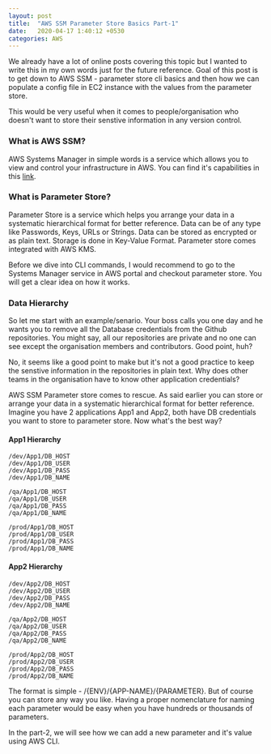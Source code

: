 ```yaml
---
layout: post
title:  "AWS SSM Parameter Store Basics Part-1"
date:   2020-04-17 1:40:12 +0530
categories: AWS
---
```


We already have a lot of online posts covering this topic but I wanted to write this in my own words just for the future reference. Goal of this post is to get down to AWS SSM - parameter store cli basics and then how we can populate a config file in EC2 instance with the values from the parameter store. 

This would be very useful when it comes to people/organisation who doesn't want to store their senstive information in any version control. 

### What is AWS SSM?

AWS Systems Manager in simple words is a service which allows you to view and control your infrastructure in AWS. You can find it's capabilities in this [link](https://docs.aws.amazon.com/systems-manager/latest/userguide/features.html).

### What is Parameter Store?

Parameter Store is a service which helps you arrange your data in a systematic hierarchical format for better reference. Data can be of any type like Passwords, Keys, URLs or Strings. Data can be stored as encrypted or as plain text. Storage is done in Key-Value Format. Parameter store comes integrated with AWS KMS.


Before we dive into CLI commands, I would recommend to go to the Systems Manager service in AWS portal and checkout parameter store. You will get a clear idea on how it works.

### Data Hierarchy

So let me start with an example/senario. Your boss calls you one day and he wants you to remove all the Database credentials from the Github repositories. You might say, all our repositories are private and no one can see except the organisation members and contributors. Good point, huh?

No, it seems like a good point to make but it's not a good practice to keep the senstive information in the repositories in plain text. Why does other teams in the organisation have to know other application credentials?

AWS SSM Parameter store comes to rescue. As said earlier you can store or arrange your data in a systematic hierarchical format for better reference. Imagine you have 2 applications App1 and App2, both have DB credentials you want to store to parameter store. Now what's the best way?

#### App1 Hierarchy
```
/dev/App1/DB_HOST
/dev/App1/DB_USER
/dev/App1/DB_PASS
/dev/App1/DB_NAME

/qa/App1/DB_HOST
/qa/App1/DB_USER
/qa/App1/DB_PASS
/qa/App1/DB_NAME

/prod/App1/DB_HOST
/prod/App1/DB_USER
/prod/App1/DB_PASS
/prod/App1/DB_NAME
```

#### App2 Hierarchy
```
/dev/App2/DB_HOST
/dev/App2/DB_USER
/dev/App2/DB_PASS
/dev/App2/DB_NAME

/qa/App2/DB_HOST
/qa/App2/DB_USER
/qa/App2/DB_PASS
/qa/App2/DB_NAME

/prod/App2/DB_HOST
/prod/App2/DB_USER
/prod/App2/DB_PASS
/prod/App2/DB_NAME
```

The format is simple - /{ENV}/{APP-NAME}/{PARAMETER}. But of course you can store any way you like. Having a proper nomenclature for naming each parameter would be easy when you have hundreds or thousands of parameters.

In the part-2, we will see how we can add a new parameter and it's value using AWS CLI.



